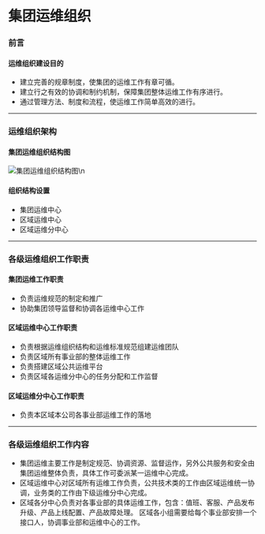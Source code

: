 集团运维组织
===
### 前言
#### 运维组织建设目的
* 建立完善的规章制度，使集团的运维工作有章可循。
* 建立行之有效的协调和制约机制，保障集团整体运维工作有序进行。
* 通过管理方法、制度和流程，使运维工作简单高效的进行。

***
### 运维组织架构
#### 集团运维组织结构图
![集团运维组织结构图](/static/images/ops-org.jpg)\n
#### 组织结构设置
* 集团运维中心
* 区域运维中心
* 区域运维分中心

***
### 各级运维组织工作职责
#### 集团运维工作职责
* 负责运维规范的制定和推广
* 协助集团领导监督和协调各运维中心工作
#### 区域运维中心工作职责
* 负责根据运维组织结构和运维标准规范组建运维团队
* 负责区域所有事业部的整体运维工作
* 负责搭建区域公共运维平台
* 负责区域各运维分中心的任务分配和工作监督
#### 区域运维分中心工作职责
* 负责本区域本公司各事业部运维工作的落地

***
### 各级运维组织工作内容
* 集团运维主要工作是制定规范、协调资源、监督运作，另外公共服务和安全由集团运维整体负责，具体工作可委派某一运维中心完成。
* 区域运维中心对区域所有运维工作负责，公共技术类的工作由区域运维统一协调，业务类的工作由下级运维分中心完成。
* 区域各分中心负责对各事业部的具体运维工作，包含：值班、客服、产品发布升级、产品上线配置、产品故障处理。
区域各小组需要给每个事业部安排一个接口人，协调事业部和运维中心的工作。